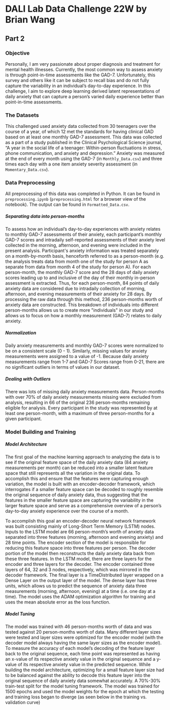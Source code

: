 # DALI Lab Data Challenge 22W by Brian Wang

## Part 2 

### Objective 
Personally, I am very passionate about proper diagnosis and treatment for mental health illnesses. Currently, the most common way to assess anxiety is through point-in-time assessments like the GAD-7. Unfortunately, this survey and others like it can be subject to recall bias and do not fully capture the variability in an individual’s day-to-day experience. In this challenge, I aim to explore deep learning derived latent representations of daily anxiety that can capture a person’s varied daily experience better than point-in-time assessments. 

### The Datasets
This challenged used anxiety data collected from 30 teenagers over the course of a year, of which 12 met the standards for having clinical GAD based on at least one monthly GAD-7 assessment. This data was collected as a part of a study published in the Clinical Psychological Science journal, “A year in the social life of a teenager: Within-person fluctuations in stress, phone communication, and anxiety and depression.” Anxiety was measured at the end of every month using the GAD-7 (in `Monthly_Data.csv`) and three times each day with a one item anxiety severity assessment (in `Momentary_Data.csv`).

### Data Preprocessing 
All preprocessing of this data was completed in Python. It can be found in `preprocessing.ipynb` (`preprocessing.html` for a browser view of the notebook). The output can be found in `Formatted_Data.csv`. 

##### Separating data into person-months
To assess how an individual’s day-to-day experiences with anxiety relates to monthly GAD-7 assessments of their anxiety, each participant’s monthly GAD-7 scores and intradaily self-reported assessments of their anxiety level collected in the morning, afternoon, and evening were included in the present analysis. Participant's anxiety information was treated separately on a month-by-month basis, henceforth referred to as a person-month (e.g. the analysis treats data from month one of the study for person A as separate from data from month 4 of the study for person A). For each person-month, the monthly GAD-7 score and the 28 days of daily anxiety scores leading up to and inclusive of the day of their monthly in-person assessment is extracted. Thus, for each person-month, 84 points of daily anxiety data are considered due to intradaily collection of morning, afternoon, and evening measurements of their anxiety for 28 days. By processing the raw data through this method, 236 person-months worth of anxiety data are constructed. This breakdown of individuals into different person-months allows us to create more "individuals" in our study and allows us to focus on how a monthly measurement (GAD-7) relates to daily anxiety. 

##### Normalization
Daily anxiety measurements and monthly GAD-7 scores were normalized to be on a consistent scale (0 - 1). Similarly, missing values for anxiety measurements were assigned to a value of -1. Because daily anxiety measurements range from 1-7 and GAD-7 Scores range from 0-21, there are no significant outliers in terms of values in our dataset. 

##### Dealing with Outliers 
There was lots of missing daily anxiety measurements data. Person-months with over 70% of daily anxiety measurements missing were excluded from analysis, resulting in 66 of the original 236 person-months remaining eligible for analysis. Every participant in the study was represented by at least one person-month, with a maximum of three person-months for a given participant. 

### Model Building and Training 

##### Model Architecture 
The first goal of the machine learning approach to analyzing the data is to see if the original feature space of the daily anxiety data (84 anxiety measurements per month) can be reduced into a smaller latent feature space that still represents all the variation in the original data. To accomplish this and ensure that the features were capturing enough variation, the model is built with an encoder-decoder framework, which interrogates if a smaller feature space can be decoded to roughly resemble the original sequence of daily anxiety data, thus suggesting that the features in the smaller feature space are capturing the variability in the larger feature space and serve as a comprehensive overview of a person’s day-to-day anxiety experience over the course of a month. 

To accomplish this goal an encoder-decoder neural network framework was built consisting mainly of Long-Short Term Memory (LSTM) nodes. Inputs to the LSTM model are 66 person-month’s worth of anxiety data separated into three features (morning, afternoon and evening anxiety) and 28 time points. The encoder section of the model is responsible for reducing this feature space into three features per person. The decoder portion of the model then reconstructs the daily anxiety data back from these three features. In the LSTM model, there are three layers for the encoder and three layers for the decoder. The encoder contained three layers of 64, 32 and 3 nodes, respectively, which was mirrored in the decoder framework. The final layer is a TimeDistributed layer wrapped on a Dense Layer on the output layer of the model. The dense layer has three units, which allows us to predict the sequence of anxiety data three measurements (morning, afternoon, evening) at a time (i.e. one day at a time). The model uses the ADAM optimization algorithm for training and uses the mean absolute error as the loss function. 

##### Model Tuning 
The model was trained with 46 person-months worth of data and was tested against 20 person-months worth of data. 
Many different layer sizes were tested and layer sizes were optimized for the encoder model (with the decoder model always having the same layer sizes as the encoder model). To measure the accuracy of each model’s decoding of the feature layer back to the original sequence, each time point was represented as having an x-value of its respective anxiety value in the original sequence and a y-value of its respective anxiety value in the predicted sequence. While building the model architecture, optimizing for a small feature layer size had to be balanced against the ability to decode this feature layer into the original sequence of daily anxiety data somewhat accurately. 
A 70%-30% train-test split for the model tuning framework. The model was trained for 1500 epochs and used the model weights for the epoch at which the testing and training loss began to diverge (as seen below in the training vs. validation curve) 






